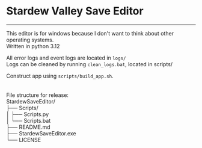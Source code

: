 # Stardew Valley Save Editor
--------------------------------------------------------------------------------------

This editor is for windows because I don't want to think about other operating systems.<br>
Written in python 3.12

All error logs and event logs are located in `logs/`<br>
Logs can be cleaned by running `clean_logs.bat`, located in scripts/

Construct app using `scripts/build_app.sh`.<br>
<br>
<br>
File structure for release:<br>
StardewSaveEditor/<br>
├── Scripts/<br>
│   ├── Scripts.py<br>
│   └── Scripts.bat<br>
├── README.md<br>
├── StardewSaveEditor.exe<br>
└── LICENSE<br>